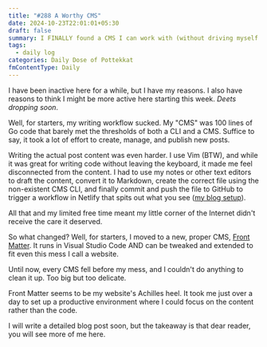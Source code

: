 ```yaml
---
title: "#288 A Worthy CMS"
date: 2024-10-23T22:01:01+05:30
draft: false
summary: I FINALLY found a CMS I can work with (without driving myself mad).
tags:
  - daily log
categories: Daily Dose of Pottekkat
fmContentType: Daily
---
```


I have been inactive here for a while, but I have my reasons. I also have reasons to think I might be more active here starting this week. _Deets dropping soon_.

Well, for starters, my writing workflow sucked. My "CMS" was 100 lines of Go code that barely met the thresholds of both a CLI and a CMS. Suffice to say, it took a lot of effort to create, manage, and publish new posts.

Writing the actual post content was even harder. I use Vim (BTW), and while it was great for writing code without leaving the keyboard, it made me feel disconnected from the content. I had to use my notes or other text editors to draft the content, convert it to Markdown, create the correct file using the non-existent CMS CLI, and finally commit and push the file to GitHub to trigger a workflow in Netlify that spits out what you see ([my blog setup](/posts/my-blog-setup-and-writing-process/)).

All that and my limited free time meant my little corner of the Internet didn't receive the care it deserved.

So what changed? Well, for starters, I moved to a new, proper CMS, [Front Matter](https://frontmatter.codes/). It runs in Visual Studio Code AND can be tweaked and extended to fit even this mess I call a website.

Until now, every CMS fell before my mess, and I couldn't do anything to clean it up. Too big but too delicate.

Front Matter seems to be my website's Achilles heel. It took me just over a day to set up a productive environment where I could focus on the content rather than the code.

I will write a detailed blog post soon, but the takeaway is that dear reader, you will see more of me here.
